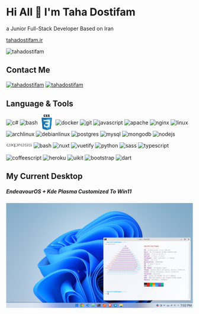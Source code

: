 # Hi All 👋 I'm Taha Dostifam
a Junior Full-Stack Developer Based on Iran

<a href="https://tahadostifam.ir/">tahadostifam.ir</a>

<p align="left"><img src="https://komarev.com/ghpvc/?username=tahadostifam&label=Profile%20views&color=0055ff&style=flat" alt="tahadostifam"/></p>

## Contact Me

<p align="left">
<a href="https://instagram.com/tahadostifam131" target="blank"><img align="center" src="https://upload.wikimedia.org/wikipedia/commons/thumb/e/e7/Instagram_logo_2016.svg/768px-Instagram_logo_2016.svg.png" alt="tahadostifam" height="30" width="30" /></a>
<a href="https://t.me/maximilian_tepes" target="blank"><img align="center" src="https://upload.wikimedia.org/wikipedia/commons/thumb/8/82/Telegram_logo.svg/1024px-Telegram_logo.svg.png" alt="tahadostifam" height="30" width="30" /></a>
</p>

## Language & Tools
<p align="left">
<img align="center" src="https://iconape.com/wp-content/png_logo_vector/c-sharp-c-logo.png" alt="c#" height="40" width="36" />
<img align="center" src="https://upload.wikimedia.org/wikipedia/commons/thumb/2/20/Bash_Logo_black_and_white_icon_only.svg/896px-Bash_Logo_black_and_white_icon_only.svg.png" alt="bash" height="42" width="40" />
<img align="center" src="https://raw.githubusercontent.com/github/explore/6c6508f34230f0ac0d49e847a326429eefbfc030/topics/css/css.png" alt="css" height="42" width="40" />
<img align="center" src="https://cdn.iconscout.com/icon/free/png-512/docker-226091.png" alt="docker" height="42" width="40" />
<img align="center" src="https://upload.wikimedia.org/wikipedia/commons/thumb/3/3f/Git_icon.svg/1024px-Git_icon.svg.png" alt="git" height="40" width="40" />
<img align="center" src="https://cdn.iconscout.com/icon/free/png-512/javascript-2752148-2284965.png" alt="javascript" height="40" width="40" />
<img align="center" src="https://cdn.iconscout.com/icon/free/png-256/apache-8-1174973.png" alt="apache" height="40" width="40" />
<img align="center" src="https://iconape.com/wp-content/png_logo_vector/nginx.png" alt="nginx" height="40" width="40" />
<img align="center" src="https://pics.freeicons.io/uploads/icons/png/3525127881551941184-512.png" alt="linux" height="40" width="40" />
<img align="center" src="https://upload.wikimedia.org/wikipedia/commons/thumb/a/a5/Archlinux-icon-crystal-64.svg/1200px-Archlinux-icon-crystal-64.svg.png" alt="archlinux" height="40" width="40" />
<img align="center" src="https://cdn2.iconfinder.com/data/icons/system-flat-buttons/512/debian-512.png" alt="debianlinux" height="40" width="40" />
<img align="center" src="https://cdn.iconscout.com/icon/free/png-256/postgresql-226047.png" alt="postgres" height="40" width="40" />
<img align="center" src="https://cdn.iconscout.com/icon/free/png-512/mysql-19-1174939.png" alt="mysql" height="40" width="40" />
<img align="center" src="https://behnambahrami.ir/assets/img/blog/11.jpg" alt="mongodb" height="46" width="40" />
<img align="center" src="https://img.icons8.com/color/452/nodejs.png" alt="nodejs" height="40" width="40" />
<img align="center" src="https://raw.githubusercontent.com/devicons/devicon/master/icons/express/express-original-wordmark.svg" alt="express" height="45" width="70" />
<img align="center" src="https://cdn.iconscout.com/icon/free/png-512/vue-282497.png" alt="bash" height="40" width="40" />
<img align="center" src="https://camo.githubusercontent.com/faa52408def7e90dd8b2c84a09a62bf675ba11152395c61dae6a131458fbbae8/68747470733a2f2f7777772e766563746f726c6f676f2e7a6f6e652f6c6f676f732f6e7578746a732f6e7578746a732d69636f6e2e737667" alt="nuxt" height="40" width="40" />
<img align="center" src="https://iconape.com/wp-content/png_logo_vector/vuetify.png" alt="vuetify" height="40" width="40" />
<img align="center" src="https://cdn.iconscout.com/icon/free/png-256/python-3521655-2945099.png" alt="python" height="40" width="40" />
<img align="center" src="https://cdn.iconscout.com/icon/free/png-512/sass-226054.png" alt="sass" height="40" width="40" />
<img align="center" src="https://cdn.iconscout.com/icon/free/png-512/typescript-1174965.png" alt="typescript" height="40" width="40" />
<img align="center" src="https://cdn.iconscout.com/icon/free/png-512/coffee-script-3628110-3030930.png" alt="coffeescript" height="40" width="40" />
<img align="center" src="https://icon-library.com/images/heroku-icon/heroku-icon-6.jpg" alt="heroku" height="40" width="94" />
<img align="center" src="https://cdn.iconscout.com/icon/free/png-512/uikit-3629126-3030266.png" alt="uikit" height="40" width="40" />
<img align="center" src="https://img.icons8.com/color/452/bootstrap.png" alt="bootstrap" height="40" width="40" />
<img align="center" src="https://www.fluttericon.com/logo_dart_192px.svg" alt="dart" height="40" width="40" />
</p>

## My Current Desktop
##### EndeavourOS + Kde Plasma Customized To Win11
![alt text](https://raw.githubusercontent.com/tahadostifam/win11-kde-plasma-screenshots/main/1.png)
